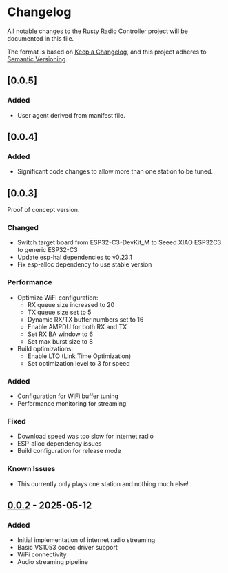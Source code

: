 # Changelog
All notable changes to the Rusty Radio Controller project will be documented in this file.

The format is based on [Keep a Changelog](https://keepachangelog.com/en/1.0.0/),
and this project adheres to [Semantic Versioning](https://semver.org/spec/v2.0.0.html).

## [0.0.5]

### Added 

- User agent derived from manifest file. 

## [0.0.4]

### Added

- Significant code changes to allow more than one station to be tuned.


## [0.0.3]

Proof of concept version. 

### Changed
- Switch target board from ESP32-C3-DevKit_M to Seeed XIAO ESP32C3 to generic ESP32-C3
- Update esp-hal dependencies to v0.23.1
- Fix esp-alloc dependency to use stable version

### Performance
- Optimize WiFi configuration:
  - RX queue size increased to 20
  - TX queue size set to 5
  - Dynamic RX/TX buffer numbers set to 16
  - Enable AMPDU for both RX and TX
  - Set RX BA window to 6
  - Set max burst size to 8
- Build optimizations:
  - Enable LTO (Link Time Optimization)
  - Set optimization level to 3 for speed

### Added
- Configuration for WiFi buffer tuning
- Performance monitoring for streaming

### Fixed
- Download speed was too slow for internet radio
- ESP-alloc dependency issues
- Build configuration for release mode

### Known Issues
- This currently only plays one station and nothing much else!

## [0.0.2] - 2025-05-12

### Added
- Initial implementation of internet radio streaming
- Basic VS1053 codec driver support
- WiFi connectivity
- Audio streaming pipeline

[Unreleased]: https://github.com/adoble/rusty-radio/compare/v0.0.2...HEAD
[0.0.2]: https://github.com/adoble/rusty-radio/releases/tag/v0.0.2